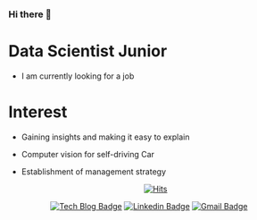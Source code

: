 ### Hi there 👋

<!--
**rjsgk5792/rjsgk5792** is a ✨ _special_ ✨ repository because its `README.md` (this file) appears on your GitHub profile.

Here are some ideas to get you started:

[![Youtube Badge](https://img.shields.io/badge/Youtube-ff0000?style=flat-square&logo=youtube&link=https://www.youtube.com/c/kyleschool)](https://www.youtube.com/c/kyleschool)

- 🔭 I’m currently working on ...
- 🌱 I’m currently learning ...
- 👯 I’m looking to collaborate on ...
- 🤔 I’m looking for help with ...
- 💬 Ask me about ...
- 📫 How to reach me: ...
- 😄 Pronouns: ...
- ⚡ Fun fact: ...
-->

# Data Scientist Junior
- I am currently looking for a job

# Interest
- Gaining insights and making it easy to explain
- Computer vision for self-driving Car
- Establishment of management strategy

  <div align=center>
	
  [![Hits](https://hits.seeyoufarm.com/api/count/incr/badge.svg?url=https%3A%2F%2Fgithub.com%2Frjsgk5792&count_bg=%2379C83D&title_bg=%23555555&icon=&icon_color=%23E7E7E7&title=hits&edge_flat=false)](https://hits.seeyoufarm.com) 
	
  </div>
  
<div align=center>
	
[![Tech Blog Badge](http://img.shields.io/badge/-Tech%20blog-black?style=flat-square&logo=github&link=https://robert-hwang.notion.site/AI-12-a2094a7630784f0a92da0f51869189b2)](https://robert-hwang.notion.site/AI-12-a2094a7630784f0a92da0f51869189b2) [![Linkedin Badge](https://img.shields.io/badge/-LinkedIn-blue?style=flat-square&logo=Linkedin&logoColor=white&link=https://www.linkedin.com/in/hwang-geonha-a21401222/)](https://www.linkedin.com/in/hwang-geonha-a21401222/) [![Gmail Badge](https://img.shields.io/badge/Gmail-d14836?style=flat-square&logo=Gmail&logoColor=white&link=mailto:rjsgk5792@gachon.ac.kr)](mailto:rjsgk5792@gachon.ac.kr)
</div>
